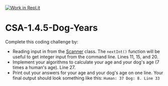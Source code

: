 [![Work in Repl.it](https://classroom.github.com/assets/work-in-replit-14baed9a392b3a25080506f3b7b6d57f295ec2978f6f33ec97e36a161684cbe9.svg)](https://classroom.github.com/online_ide?assignment_repo_id=3039659&assignment_repo_type=AssignmentRepo)
# CSA-1.4.5-Dog-Years

Complete this coding challenge by:
- Reading input in from the [Scanner](https://www.w3schools.com/java/java_user_input.asp) class. The `nextInt()` function will be useful to get integer input from the command line. Lines 11, 15, and 20.
- Implement your algorithms to calculate your age and your dog's age (7 times a human's age). Line 27.
- Print out your answers for your age and your dog's age on one line. Your final output should look something like this: 
`Human: 37 Dog: 8. Line 33`
